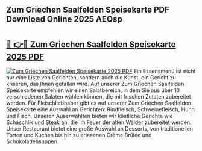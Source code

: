 ## Zum Griechen Saalfelden Speisekarte PDF Download Online 2025 AEQsp

# <h2><a href="http://gcaclf.nevu.top/?p=Zum+Griechen+Saalfelden+Speisekarte">🔗 👉🔴 Zum Griechen Saalfelden Speisekarte 2025 PDF</a></h2>

[![Zum Griechen Saalfelden Speisekarte 2025 PDF](https://i.imgur.com/dBaPXMq.png)](http://gcaclf.nevu.top/?p=Zum+Griechen+Saalfelden+Speisekarte)
Ein Essensmenü ist nicht nur eine Liste von Gerichten, sondern auch die Kunst, ein Gericht zu kreieren, das Ihnen gefallen wird. Auf unserer Zum Griechen Saalfelden Speisekarte empfehlen wir einen Salatbereich, in dem Sie aus über 10 verschiedenen Salaten wählen können, die mit frischen Zutaten zubereitet werden. Für Fleischliebhaber gibt es auf unserer Zum Griechen Saalfelden Speisekarte eine Auswahl an Gerichten: Rindfleisch, Schweinefleisch, Huhn und Fisch. Unseren Auserwählten bieten wir köstliche Gerichte wie Schaschlik und Steak an, die im Feuer der alten Wälder zubereitet werden. Unser Restaurant bietet eine große Auswahl an Desserts, von traditionellen Torten und Kuchen bis hin zu erlesenen Crème Brûlée und Schokoladensuppen.
